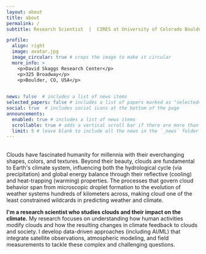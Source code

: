 ```yaml
---
layout: about
title: about
permalink: /
subtitle: Research Scientist  |  CIRES at University of Colorado Boulder & NOAA CSL

profile:
  align: right
  image: avatar.jpg
  image_circular: true # crops the image to make it circular
  more_info: >
    <p>David Skaggs Research Center</p>
    <p>325 Broadway</p>
    <p>Boulder, CO, USA</p>

      
news: false  # includes a list of news items
selected_papers: false # includes a list of papers marked as "selected={true}"
social: true  # includes social icons at the bottom of the page
announcements:
  enabled: true # includes a list of news items
  scrollable: true # adds a vertical scroll bar if there are more than 3 news items
  limit: 5 # leave blank to include all the news in the `_news` folder
---
```

<br>
Clouds have fascinated humanity for millennia with their everchanging shapes, colors, and textures. Beyond their beauty, clouds are fundamental to Earth's climate system, influencing both the hydrological cycle (via precipitation) and global energy balance through their reflective (cooling) and heat-trapping (warming) properties. The processes that govern cloud behavior span from microscopic droplet formation to the evolution of weather systems hundreds of kilometers across, making cloud one of the least constrained wildcards in predicting weather and climate.

**I'm a research scientist who studies clouds and their impact on the climate.** My research focuses on understanding how human activities modify clouds and how the resulting changes in climate feedback to clouds and society. I develop data-driven approaches (including AI/ML) that integrate satellite observations, atmospheric modeling, and field measurements to tackle these complex and challenging questions.
 
